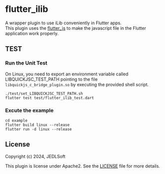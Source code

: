# flutter_ilib

A wrapper plugin to use iLib conveniently in Flutter apps.  
This plugin uses the [flutter_js](https://pub.dev/packages/flutter_js) to make the javascript file in the Flutter application work properly.


## TEST
### Run the Unit Test
On Linux, you need to export an environment variable called LIBQUICKJSC_TEST_PATH pointing to the file `libquickjs_c_bridge_plugin.so` by executing the provided shell script.
```
./test/set_LIBQUICKJSC_TEST_PATH.sh
flutter test test/flutter_ilib_test.dart
```

### Excute the example
```
cd example
flutter build linux --release
flutter run -d linux --release
```

## License

Copyright (c) 2024, JEDLSoft

This plugin is license under Apache2. See the [LICENSE](./LICENSE)
file for more details.